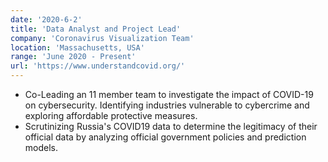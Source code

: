```yaml
---
date: '2020-6-2'
title: 'Data Analyst and Project Lead'
company: 'Coronavirus Visualization Team'
location: 'Massachusetts, USA'
range: 'June 2020 - Present'
url: 'https://www.understandcovid.org/'
---
```


- Co-Leading an 11 member team to investigate the impact of COVID-19 on cybersecurity. Identifying industries vulnerable to cybercrime and exploring affordable protective measures.
- Scrutinizing Russia's COVID19 data to determine the legitimacy of their official data by analyzing official government policies and prediction models.

